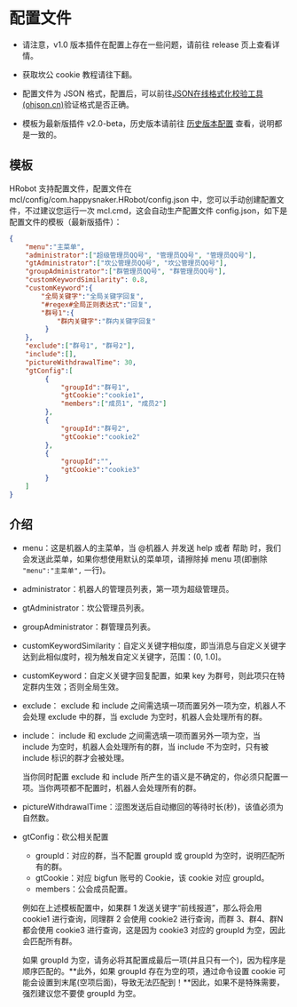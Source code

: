 # 配置文件

- 请注意，v1.0 版本插件在配置上存在一些问题，请前往 release 页上查看详情。

- 获取坎公 cookie 教程请往下翻。
- 配置文件为 JSON 格式，配置后，可以前往[JSON在线格式化校验工具 (ohjson.cn)](http://ohjson.cn/)验证格式是否正确。
- 模板为最新版插件 v2.0-beta，历史版本请前往 [历史版本配置](HISTORY_VERSION.md) 查看，说明都是一致的。

## 模板

HRobot 支持配置文件，配置文件在 mcl/config/com.happysnaker.HRobot/config.json 中，您可以手动创建配置文件，不过建议您运行一次 mcl.cmd，这会自动生产配置文件 config.json，如下是配置文件的模板（最新版插件）：

```json
{
    "menu":"主菜单",
    "administrator":["超级管理员QQ号", "管理员QQ号", "管理员QQ号"],
    "gtAdministrator":["坎公管理员QQ号", "坎公管理员QQ号"],
    "groupAdministrator":["群管理员QQ号", "群管理员QQ号"],
    "customKeywordSimilarity": 0.8,
    "customKeyword":{
        "全局关键字":"全局关键字回复",
        "#regex#全局正则表达式":"回复",
        "群号1":{
            "群内关键字":"群内关键字回复"
         }
    },
    "exclude":["群号1", "群号2"],
    "include":[],
    "pictureWithdrawalTime": 30,
    "gtConfig":[
         {
             "groupId":"群号1",
             "gtCookie":"cookie1",
             "members":["成员1", "成员2"]
         },
         {
             "groupId":"群号2",
             "gtCookie":"cookie2"
         },
         {
             "groupId":"",
             "gtCookie":"cookie3"
         }
    ]
}

```

## 介绍

- menu：这是机器人的主菜单，当 @机器人 并发送 help 或者 帮助 时，我们会发送此菜单，如果你想使用默认的菜单项，请擦除掉 menu 项(即删除 `"menu":"主菜单",` 一行)。

- administrator：机器人的管理员列表，第一项为超级管理员。

- gtAdministrator：坎公管理员列表。

- groupAdministrator：群管理员列表。

- customKeywordSimilarity：自定义关键字相似度，即当消息与自定义关键字达到此相似度时，视为触发自定义关键字，范围：(0, 1.0]。

- customKeyword：自定义关键字回复配置，如果 key 为群号，则此项只在特定群内生效；否则全局生效。

- exclude： exclude 和 include 之间需选填一项而置另外一项为空，机器人不会处理 exclude 中的群，当  exclude 为空时，机器人会处理所有的群。

- include： include 和 exclude 之间需选填一项而置另外一项为空，当  include 为空时，机器人会处理所有的群，当  include 不为空时，只有被 include 标识的群才会被处理。

  当你同时配置 exclude 和 include 所产生的语义是不确定的，你必须只配置一项。当你两项都不配置时，机器人会处理所有的群。

- pictureWithdrawalTime：涩图发送后自动撤回的等待时长(秒)，该值必须为自然数。

- gtConfig：砍公相关配置

  - groupId：对应的群，当不配置 groupId 或 groupId 为空时，说明匹配所有的群。
  - gtCookie：对应 bigfun 账号的 Cookie，该 cookie 对应 groupId。
  - members：公会成员配置。
  
  例如在上述模板配置中，如果群 1 发送关键字“前线报道”，那么将会用 cookie1 进行查询，同理群 2 会使用 cookie2 进行查询，而群 3、群4、群N都会使用 cookie3 进行查询，这是因为 cookie3 对应的 groupId 为空，因此会匹配所有群。
  
  如果 groupId 为空，请务必将其配置成最后一项(并且只有一个)，因为程序是顺序匹配的。**此外，如果 groupId 存在为空的项，通过命令设置 cookie 可能会设置到末尾(空项后面)，导致无法匹配到！**因此，如果不是特殊需要，强烈建议您不要使 groupId 为空。
  
  

